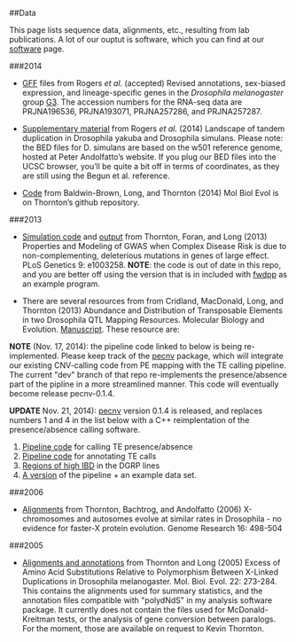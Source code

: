 ##Data

This page lists sequence data, alignments, etc., resulting from lab publications.  A lot of our ouptut is software, which you can find at our [software](software.html) page.

###2014

 * [GFF](https://github.com/ThorntonLab/GFF) files from Rogers _et al._ (accepted) Revised annotations, sex-biased expression, and lineage-specific genes in the _Drosophila melanogaster_ group [G3](http://www.g3journal.org/content/early/2014/10/01/g3.114.013532.full.pdf).  The accession numbers for the RNA-seq data are PRJNA196536, PRJNA193071, PRJNA257286, and PRJNA257287.

 * [Supplementary material](rogers2014.html) from Rogers _et al._ (2014) Landscape of tandem duplication in Drosophila yakuba and Drosophila simulans. Please note: the BED files for D. simulans are based on the w501 reference genome, hosted at Peter Andolfatto’s website. If you plug our BED files into the UCSC browser, you’ll be quite a bit off in terms of coordinates, as they are still using the Begun et al. reference. 

* [Code](https://github.com/molpopgen/baldwin_brown_2014) from Baldwin-Brown, Long, and Thornton (2014) Mol Biol Evol is on Thornton’s github repository. 
 
###2013

* [Simulation code](https://github.com/ThorntonLab/TFL2013sim) and [output](http://devlaeminck.bio.uci.edu//www/Data/ThorntonForanLongPLoSGenetics) from Thornton, Foran, and Long (2013) Properties and Modeling of GWAS when Complex Disease Risk is due to non-complementing, deleterious mutations in genes of large effect. PLoS Genetics 9: e1003258.  __NOTE__: the code is out of date in this repo, and you are better off using the version that is in included with [fwdpp](https://github.com/molpopgen/fwdpp) as an example program. 
 
 * There are several resources from from Cridland, MacDonald, Long, and Thornton (2013) Abundance and Distribution of Transposable Elements in two Drosophila QTL Mapping Resources. Molecular Biology and Evolution. [Manuscript](http://mbe.oxfordjournals.org/content/30/10/2311.abstract).  These resource are: 

__NOTE__ (Nov. 17, 2014): the pipeline code linked to below is being re-implemented.  Please keep track of the [pecnv](https://github.com/molpopgen/pecnv) package, which will integrate our existing CNV-calling code from PE mapping with the TE calling pipeline.  The current "dev" branch of that repo re-implements the presence/absence part of the pipline in a more streamlined manner.  This code will eventually become release pecnv-0.1.4.

__UPDATE__ Nov. 21, 2014): [pecnv](http://github.com/molpopgen/pecnv) version 0.1.4 is released, and replaces numbers 1 and 4 in the list below with a C++ reimplentation of the presence/absence calling software.

 1. [Pipeline code](https://github.com/ThorntonLab/Cridland2013pipeline) for calling TE presence/absence 
 2. [Pipeline code](https://github.com/ThorntonLab/Cridland2013AnnotPipeline) for annotating TE calls 
 3. [Regions of high IBD](https://github.com/ThorntonLab/DGRPmasked) in the DGRP lines 
 4. [A version](http://devlaeminck.bio.uci.edu/tepipeline/line99_example.tar.gz) of the pipeline + an example data set.

###2006

* [Alignments](https://github.com/ThorntonLab/FastX) from Thornton, Bachtrog, and Andolfatto (2006) X-chromosomes and autosomes evolve at similar rates in Drosophila - no evidence for faster-X protein evolution. Genome Research 16: 498-504 

###2005

* [Alignments and annotations](https://github.com/ThorntonLab/ThorntonLong2005MBE) from Thornton and Long (2005) Excess of Amino Acid Substitutions Relative to Polymorphism Between X-Linked Duplications in Drosophila melanogaster. Mol. Biol. Evol. 22: 273-284. This contains the alignments used for summary statistics, and the annotation files compatible with "polydNdS" in my analysis software package. It currently does not contain the files used for McDonald-Kreitman tests, or the analysis of gene conversion between paralogs. For the moment, those are available on request to Kevin Thornton.



